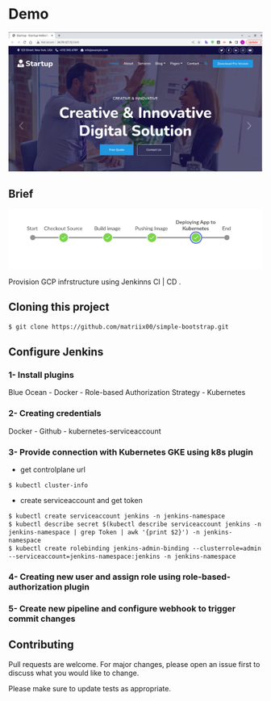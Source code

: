 # Demo
![Image](task.png)

## Brief

![Image](a1.png)

Provision GCP infrstructure using Jenkinns CI | CD .
## Cloning this project
```bash
$ git clone https://github.com/matriix00/simple-bootstrap.git
```

##  Configure Jenkins 

### 1- Install plugins
Blue Ocean  -  Docker   -  Role-based Authorization Strategy  -  Kubernetes 


### 2- Creating credentials
Docker  -  Github  -  kubernetes-serviceaccount  
### 3- Provide connection with Kubernetes GKE using k8s plugin

- get controlplane url 
```
$ kubectl cluster-info
```
- create serviceaccount and get token
```
$ kubectl create serviceaccount jenkins -n jenkins-namespace
$ kubectl describe secret $(kubectl describe serviceaccount jenkins -n jenkins-namespace | grep Token | awk '{print $2}') -n jenkins-namespace
$ kubectl create rolebinding jenkins-admin-binding --clusterrole=admin --serviceaccount=jenkins-namespace:jenkins -n jenkins-namespace
```
### 4- Creating new user and assign role  using role-based-authorization  plugin

### 5-  Create new pipeline and configure webhook to trigger commit changes 

## Contributing
Pull requests are welcome. For major changes, please open an issue first to discuss what you would like to change.

Please make sure to update tests as appropriate.
